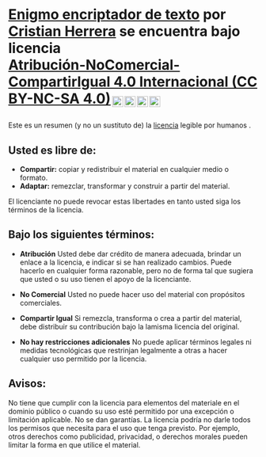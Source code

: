 # <p xmlns:cc="http://creativecommons.org/ns#" xmlns:dct="http://purl.org/dc/terms/"><a property="dct:title" rel="cc:attributionURL" href="https://github.com/crisarhp/Enigmo_encriptador_de_texto-ONEG5">Enigmo encriptador de texto</a> por <a rel="cc:attributionURL dct:creator" property="cc:attributionName" href="https://github.com/crisarhp">Cristian Herrera</a> se encuentra bajo licencia <a href="http://creativecommons.org/licenses/by-nc-sa/4.0/?ref=chooser-v1" target="_blank" rel="license noopener noreferrer" style="display:inline-block;">Atribución-NoComercial-CompartirIgual 4.0 Internacional (CC BY-NC-SA 4.0)<img style="height:22px!important;margin-left:3px;vertical-align:text-bottom;" src="https://mirrors.creativecommons.org/presskit/icons/cc.svg?ref=chooser-v1"><img style="height:22px!important;margin-left:3px;vertical-align:text-bottom;" src="https://mirrors.creativecommons.org/presskit/icons/by.svg?ref=chooser-v1"><img style="height:22px!important;margin-left:3px;vertical-align:text-bottom;" src="https://mirrors.creativecommons.org/presskit/icons/nc.svg?ref=chooser-v1"><img style="height:22px!important;margin-left:3px;vertical-align:text-bottom;" src="https://mirrors.creativecommons.org/presskit/icons/sa.svg?ref=chooser-v1"></a></p>

Este es un resumen (y no un sustituto de) la [licencia](https://creativecommons.org/licenses/by-nc-sa/4.0/legalcode) legible por humanos .

## Usted es libre de:
- **Compartir:** copiar y redistribuir el material en cualquier medio o formato.
- **Adaptar:** remezclar, transformar y construir a partir del material.  

El licenciante no puede revocar estas libertades en tanto usted siga los términos de la licencia.

## Bajo los siguientes términos:
- **Atribución** Usted debe dar crédito de manera adecuada, brindar un enlace a la licencia, e indicar si se han realizado cambios. Puede hacerlo en cualquier forma razonable, pero no de forma tal que sugiera que usted o su uso tienen el apoyo de la licenciante.

- **No Comercial** Usted no puede hacer uso del material con propósitos comerciales.

- **Compartir Igual** Si remezcla, transforma o crea a partir del material, debe distribuir su contribución bajo la lamisma licencia del original.

- **No hay restricciones adicionales** No puede aplicar términos legales ni medidas tecnológicas que restrinjan legalmente a otras a hacer cualquier uso permitido por la licencia.

## Avisos:
No tiene que cumplir con la licencia para elementos del materiale en el dominio público o cuando su uso esté permitido por una excepción o limitación aplicable.
No se dan garantías. La licencia podría no darle todos los permisos que necesita para el uso que tenga previsto. Por ejemplo, otros derechos como publicidad, privacidad, o derechos morales pueden limitar la forma en que utilice el material.

